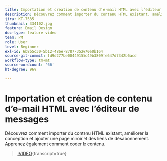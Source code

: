 ```yaml
---
title: Importation et création de contenu d’e-mail HTML avec l’éditeur de messages
description: Découvrez comment importer du contenu HTML existant, améliorer la conception et ajouter une page miroir et des liens de désabonnement. Apprenez également comment coder le contenu.
jira: KT-7535
thumbnail: 334102.jpg
feature: Email Design
doc-type: feature video
team: PM
role: User
level: Beginner
exl-id: 6b8b5c30-5b12-486e-8787-352670e0b164
source-git-commit: fd9d277be00449155c49b3809fe647d7342b6acd
workflow-type: tm+mt
source-wordcount: '66'
ht-degree: 96%

---
```


# Importation et création de contenu d’e-mail HTML avec l’éditeur de messages

Découvrez comment importer du contenu HTML existant, améliorer la conception et ajouter une page miroir et des liens de désabonnement. Apprenez également comment coder le contenu.

>[!VIDEO](https://video.tv.adobe.com/v/334102?quality=12&learn=on){transcript=true}
